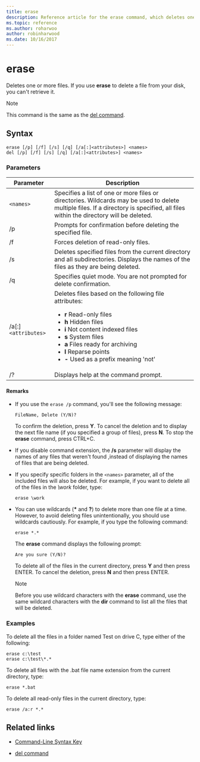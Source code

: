```yaml
---
title: erase
description: Reference article for the erase command, which deletes one or more files.
ms.topic: reference
ms.author: roharwoo
author: robinharwood
ms.date: 10/16/2017
---
```


# erase

Deletes one or more files. If you use **erase** to delete a file from your disk, you can't retrieve it.

> [!NOTE]
> This command is the same as the [del command](del.md).

## Syntax

```
erase [/p] [/f] [/s] [/q] [/a[:]<attributes>] <names>
del [/p] [/f] [/s] [/q] [/a[:]<attributes>] <names>
```

### Parameters

| Parameter | Description |
| --------- | ----------- |
| `<names>` | Specifies a list of one or more files or directories. Wildcards may be used to delete multiple files. If a directory is specified, all files within the directory will be deleted. |
| /p | Prompts for confirmation before deleting the specified file. |
| /f | Forces deletion of read-only files. |
| /s | Deletes specified files from the current directory and all subdirectories. Displays the names of the files as they are being deleted. |
| /q | Specifies quiet mode. You are not prompted for delete confirmation. |
| /a[:]`<attributes>` | Deletes files based on the following file attributes:<ul><li>**r** Read-only files</li><li>**h** Hidden files</li><li>**i** Not content indexed files</li><li>**s** System files</li><li>**a** Files ready for archiving</li><li>**l** Reparse points</li><li>**-** Used as a prefix meaning 'not'</li></ul> |
| /? | Displays help at the command prompt. |

#### Remarks

- If you use the `erase /p` command, you'll see the following message:

    `FileName, Delete (Y/N)?`

    To confirm the deletion, press **Y**. To cancel the deletion and to display the next file name (if you specified a group of files), press **N**. To stop the **erase** command, press CTRL+C.

- If you disable command extension, the **/s** parameter will display the names of any files that weren't found ,instead of displaying the names of files that are being deleted.

- If you specify specific folders in the `<names>` parameter, all of the included files will also be deleted. For example, if you want to delete all of the files in the *\work* folder, type:

  ```
  erase \work
  ```

- You can use wildcards (**&#42;** and **?**) to delete more than one file at a time. However, to avoid deleting files unintentionally, you should use wildcards cautiously. For example, if you type the following command:

  ```
  erase *.*
  ```

  The **erase** command displays the following prompt:

  `Are you sure (Y/N)?`

  To delete all of the files in the current directory, press **Y** and then press ENTER. To cancel the deletion, press **N** and then press ENTER.

  > [!NOTE]
  > Before you use wildcard characters with the **erase** command, use the same wildcard characters with the **dir** command to list all the files that will be deleted.

### Examples

To delete all the files in a folder named Test on drive C, type either of the following:

```
erase c:\test
erase c:\test\*.*
```

To delete all files with the .bat file name extension from the current directory, type:

```
erase *.bat
```

To delete all read-only files in the current directory, type:

```
erase /a:r *.*
```

## Related links

- [Command-Line Syntax Key](command-line-syntax-key.md)

- [del command](del.md)
